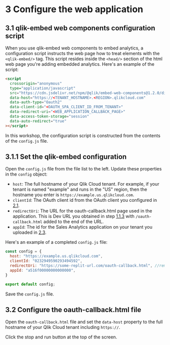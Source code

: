 # 3 Configure the web application

## 3.1 qlik-embed web components configuration script

When you use qlik-embed web components to embed analytics, a configuration script instructs the web page how to treat elements with the `<qlik-embed/>` tag. This script resides inside the `<head/>` section of the html web page you're adding embedded analytics. Here's an example of the script:

```html
<script
  crossorigin="anonymous"
  type="application/javascript"
  src="https://cdn.jsdelivr.net/npm/@qlik/embed-web-components@1.2.0/dist/index.min.js"
  data-host="https://<TENANT_HOSTNAME>.<REGION>.qlikcloud.com"
  data-auth-type="Oauth2"
  data-client-id="<OAUTH_SPA_CLIENT_ID_FROM_TENANT>"
  data-redirect-uri="<WEB_APPLICATION_CALLBACK_PAGE>"
  data-access-token-storage="session"
  data-auto-redirect="true"
></script>
```

In this workshop, the configuration script is constructed from the contents of the `config.js` file.

## 3.1.1 Set the qlik-embed configuration

Open the `config.js` file from the file list to the left. Update these properties in the `config` object:

- `host`: The full hostname of your Qlik Cloud tenant. For example, if your tenant is named "example" and runs in the "US" region, then the hostname you enter is `https://example.us.qlikcloud.com`.
- `clientId`: The OAuth client id from the OAuth client you configured in [2.1](#21-create-a-single-page-application-oauth-client).
- `redirectUri`: The URL for the oauth-callback.html page used in the application. This is Dev URL you obtained in step [1.1.3](#113-obtain-the-web-application-address) with `/oauth-callback.html` added to the end of the URL.
- `appId`: The id for the Sales Analytics application on your tenant you uploaded in [2.3](#23-import-qlik-sense-app).

Here's an example of a completed `config.js` file:

```javascript
const config = {
  host: "https://example.us.qlikcloud.com",
  clientId: "0232949590293494592",
  redirectUri: "https://some-replit-url.com/oauth-callback.html", //remember /oauth-callback.html
  appId: "a516f00000000000000",
}

export default config;
```

Save the `config.js` file.

## 3.2 Configure the oauth-callback.html file

Open the `oauth-callback.html` file and set the `data-host` property to the full hostname of your Qlik Cloud tenant including `https://`.

Click the stop and run button at the top of the screen. 
